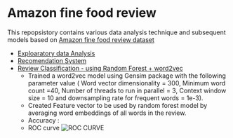 # Amazon fine food review

This repopsistory contains various data analysis technique and subsequent models based on [Amazon fine food review dataset](https://www.kaggle.com/snap/amazon-fine-food-reviews) 

- [Exploaratory data Analysis](https://github.com/jpnevrones/Amazon-fine-food-review/tree/master/Exploratory%20Data%20Analysis/EDA-Amazon-Fine-Food-Review.ipynb)
- [Recomendation System](https://github.com/jpnevrones/Amazon-fine-food-review/blob/master/Food%20Recommendation%20System/amazonFineFoodRecommendation.ipynb)
- [Review Classification - using Random Forest + word2vec](https://github.com/jpnevrones/Amazon-fine-food-review/blob/master/Classification%20Algorithm/RandomForest-Classifier-using-wordEmbeddingFrom-word2vector-gensim.ipynb)  
  - Trained a word2vec model using Gensim package with the following parameter value ( Word vector dimensionality  = 300, Minimum word count =40, Number of threads to run in parallel  = 3,  Context window size = 10 and downsampling rate for frequent words = 1e-3).
  - Created Feature vector to be used by random forest model by averaging word embeddings of all words in the review.
  - Accuracy : 
  - ROC curve 
  ![ROC CURVE](/result/ROCcurve_RandomForest-Classifier-using-wordEmbeddingFrom-word2vector-gensim.PNG)
  

